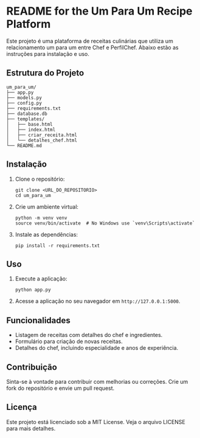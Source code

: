 # README for the Um Para Um Recipe Platform

Este projeto é uma plataforma de receitas culinárias que utiliza um relacionamento um para um entre Chef e PerfilChef. Abaixo estão as instruções para instalação e uso.

## Estrutura do Projeto

```
um_para_um/
├── app.py
├── models.py
├── config.py
├── requirements.txt
├── database.db
├── templates/
│   ├── base.html
│   ├── index.html
│   ├── criar_receita.html
│   └── detalhes_chef.html
└── README.md
```

## Instalação

1. Clone o repositório:
   ```
   git clone <URL_DO_REPOSITORIO>
   cd um_para_um
   ```

2. Crie um ambiente virtual:
   ```
   python -m venv venv
   source venv/bin/activate  # No Windows use `venv\Scripts\activate`
   ```

3. Instale as dependências:
   ```
   pip install -r requirements.txt
   ```

## Uso

1. Execute a aplicação:
   ```
   python app.py
   ```

2. Acesse a aplicação no seu navegador em `http://127.0.0.1:5000`.

## Funcionalidades

- Listagem de receitas com detalhes do chef e ingredientes.
- Formulário para criação de novas receitas.
- Detalhes do chef, incluindo especialidade e anos de experiência.

## Contribuição

Sinta-se à vontade para contribuir com melhorias ou correções. Crie um fork do repositório e envie um pull request.

## Licença

Este projeto está licenciado sob a MIT License. Veja o arquivo LICENSE para mais detalhes.